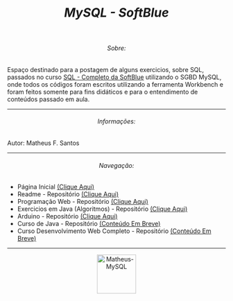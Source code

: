 <header>
  <h1 align="center"><em>MySQL - SoftBlue</em></h1>
</header>

<section>
  <h6 align="center">Sobre:</h6>
  <p>
    Espaço destinado para a postagem de alguns exercicios, sobre SQL, passados no curso <a href="https://www.softblue.com.br/site/curso/id/3/CURSO+DE+SQL+COMPLETO+BASICO+AO+AVANCADO+ON+LINE+BD03+GRATIS" target="_blank">SQL - Completo da SoftBlue</a> utilizando o SGBD MySQL, onde todos os códigos foram escritos utilizando a ferramenta Workbench e foram feitos somente para fins didáticos e para o entendimento de conteúdos passado em aula.
  </p>
</section>

<hr>

<section>
  <h6 align="center">Informações:</h6>
  <p>
      Autor: Matheus F. Santos<br>
  </p>
</section>

<hr>

<section>
  <h6 align="center">Navegação:</h6>
  <nav>
    <ul>
      <li>Página Inicial <a href="https://github.com/Matheus-FSantos" target="_blank">(Clique Aqui)</a></li>
      <li>Readme - Repositório <a href="https://github.com/Matheus-FSantos/Matheus-FSantos" target="_blank">(Clique Aqui)</a></li> 
      <li>Programação Web - Repositório <a href="https://github.com/Matheus-FSantos/SENAC-PWA107-1142496616-Matheus" target="_blank">(Clique Aqui)</a></li>
      <li>Exercicios em Java (Algoritmos) - Repositório <a href="https://github.com/Matheus-FSantos/ExerciciosJava" target="_blank">(Clique Aqui)</a></li>
      <li>Arduino - Repositório <a href="https://github.com/Matheus-FSantos/ArduinoProjetos" target="_blank">(Clique Aqui)</a></li>
      <li>Curso de Java - Repositório <a href="https://github.com/Matheus-FSantos/Curso-de-Java-Udemy" target="_blank">(Conteúdo Em Breve)</a></li>
      <li>Curso Desenvolvimento Web Completo - Repositório <a href="https://github.com/Matheus-FSantos/curso-desenvolvimeto-web-completo-udemy/" targer="_blank">(Conteúdo Em Breve)</a></li>
    </ul>
  </nav>
</section>

<hr>

<section align="center">
  <a href="https://www.java.com/pt-BR/" target="_blank">
    <img align="center" alt="Matheus-MySQL" height="90" width="auto" src="https://cdn.jsdelivr.net/gh/devicons/devicon/icons/mysql/mysql-original-wordmark.svg">
  </a>
</section>
